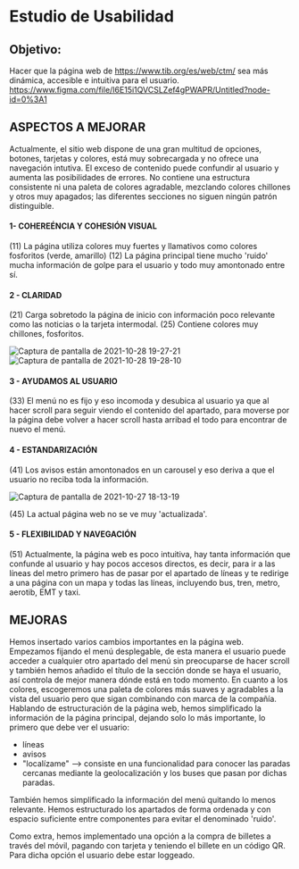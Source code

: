 # Estudio de Usabilidad
## Objetivo:
Hacer que la página web de https://www.tib.org/es/web/ctm/ sea más dinámica, accesible e intuitiva para el usuario.
https://www.figma.com/file/I6E15i1QVCSLZef4gPWAPR/Untitled?node-id=0%3A1

## ASPECTOS A MEJORAR
Actualmente, el sitio web dispone de una gran multitud de opciones, botones, tarjetas y colores, está muy sobrecargada y no ofrece una navegación intutiva. El exceso de contenido puede confundir al usuario y aumenta las posibilidades de errores.
No contiene una estructura consistente ni una paleta de colores agradable, mezclando colores chillones y otros muy apagados; las diferentes secciones no siguen ningún patrón distinguible.

#### 1- COHEREÉNCIA Y COHESIÓN VISUAL
(11) La página utiliza colores muy fuertes y llamativos como colores fosforitos (verde, amarillo) 
(12) La página principal tiene mucho 'ruido' mucha información de golpe para el usuario y todo muy amontonado entre sí.

#### 2 - CLARIDAD 
(21) Carga sobretodo la página de inicio con información poco relevante como las noticias o la tarjeta intermodal.
(25) Contiene colores muy chillones, fosforitos.

![Captura de pantalla de 2021-10-28 19-27-21](https://user-images.githubusercontent.com/72273754/139305339-3c561082-749b-4ab1-8b7b-7c859d9f68c7.png)
![Captura de pantalla de 2021-10-28 19-28-10](https://user-images.githubusercontent.com/72273754/139305426-1668ceaf-8f0a-4919-b039-bcc6cf0c9668.png)

#### 3 - AYUDAMOS AL USUARIO 
(33) El menú no es fijo y eso incomoda y desubica al usuario ya que al hacer scroll para seguir viendo el contenido del apartado, para moverse por la página debe volver a hacer scroll hasta arribad el todo para encontrar de nuevo el menú.

#### 4 - ESTANDARIZACIÓN
(41) Los avisos están amontonados en un carousel y eso deriva a que el usuario no reciba toda la información.

![Captura de pantalla de 2021-10-27 18-13-19](https://user-images.githubusercontent.com/72273754/139105289-6da45a6c-356f-4d9c-8d10-c423a96875ed.png)

(45) La actual página web no se ve muy 'actualizada'.

#### 5 - FLEXIBILIDAD Y NAVEGACIÓN 
(51) Actualmente, la página web es poco intuitiva, hay tanta información que confunde al usuario y hay pocos accesos directos, es decir, para ir a las líneas del metro primero has de pasar por el apartado de líneas y te redirige a una página con un mapa y todas las líneas, incluyendo bus, tren, metro, aerotib, EMT y taxi.

## MEJORAS

Hemos insertado varios cambios importantes en la página web. Empezamos fijando el menú desplegable, de esta manera el usuario puede acceder a cualquier otro apartado del menú sin preocuparse de hacer scroll y también hemos añadido el título de la sección donde se haya el usuario, así controla de mejor manera dónde está en todo momento. 
En cuanto a los colores, escogeremos una paleta de colores más suaves y agradables a la vista del usuario pero que sigan combinando con marca de la compañía.
Hablando de estructuración de la página web, hemos simplificado la información de la página principal, dejando solo lo más importante, lo primero que debe ver el usuario:

  - líneas
  - avisos
  - "localízame" --> consiste en una funcionalidad para conocer las paradas cercanas mediante la geolocalización y los buses que pasan por dichas paradas.

También hemos simplificado la información del menú quitando lo menos relevante. Hemos estructurado los apartados de forma ordenada y con espacio suficiente entre componentes para evitar el denominado 'ruido'.

Como extra, hemos implementado una opción a la compra de billetes a través del móvil, pagando con tarjeta y teniendo el billete en un código QR. Para dicha opción el usuario debe estar loggeado. 
